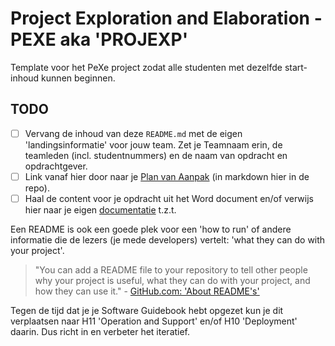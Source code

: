 # Project Exploration and Elaboration - PEXE aka 'PROJEXP'

Template voor het PeXe project zodat alle studenten met dezelfde start-inhoud kunnen beginnen.

## TODO

- [ ] Vervang de inhoud van deze `README.md` met de eigen 'landingsinformatie' voor jouw team. Zet je Teamnaam erin, de teamleden (incl. studentnummers) en de naam van opdracht en opdrachtgever.
- [ ] Link vanaf hier door naar je [Plan van Aanpak](/procesproducten/plan-van-aanpak) (in markdown hier in de repo).
- [ ] Haal de content voor je opdracht uit het Word document en/of verwijs hier naar je eigen [documentatie](https://aim-ene.github.io/pexe/docs/Projectresultaat/SoftwareGuidebook#github-pages) t.z.t.

Een README is ook een goede plek voor een 'how to run' of andere informatie die de lezers (je mede developers) vertelt: 'what they can do with your project'.

> "You can add a README file to your repository to tell other people why your project is useful, what they can do with your project, and how they can use it." - [GitHub.com: 'About README's'](https://docs.github.com/en/repositories/managing-your-repositorys-settings-and-features/customizing-your-repository/about-readmes)

Tegen de tijd dat je je Software Guidebook hebt opgezet kun je dit verplaatsen naar H11 'Operation and Support' en/of H10 'Deployment' daarin. Dus richt in en verbeter het iteratief.
